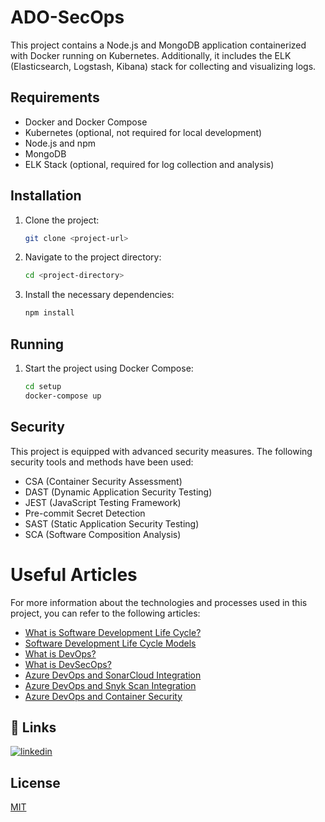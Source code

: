 # ADO-SecOps

This project contains a Node.js and MongoDB application containerized with Docker running on Kubernetes. Additionally, it includes the ELK (Elasticsearch, Logstash, Kibana) stack for collecting and visualizing logs.

## Requirements

- Docker and Docker Compose
- Kubernetes (optional, not required for local development)
- Node.js and npm
- MongoDB
- ELK Stack (optional, required for log collection and analysis)

## Installation

1. Clone the project:

    ```bash
    git clone <project-url>
    ```

2. Navigate to the project directory:

    ```bash
    cd <project-directory>
    ```

3. Install the necessary dependencies:

    ```bash
    npm install
    ```

## Running

1. Start the project using Docker Compose:

    ```bash
    cd setup
    docker-compose up
    ```

## Security

This project is equipped with advanced security measures. The following security tools and methods have been used:

- CSA (Container Security Assessment)
- DAST (Dynamic Application Security Testing)
- JEST (JavaScript Testing Framework)
- Pre-commit Secret Detection
- SAST (Static Application Security Testing)
- SCA (Software Composition Analysis)
# Useful Articles

For more information about the technologies and processes used in this project, you can refer to the following articles:

- [What is Software Development Life Cycle?](https://medium.com/@r.akkulak/what-is-the-software-development-life-cycle-87190f158c4e)
- [Software Development Life Cycle Models](https://medium.com/@r.akkulak/what-are-software-development-life-cycle-models-30cc859031e3)
- [What is DevOps?](https://medium.com/@r.akkulak/what-is-devops-1b0a66eee70f)
- [What is DevSecOps?](https://medium.com/@r.akkulak/what-is-devsecops-c7eccd642f57)
- [Azure DevOps and SonarCloud Integration](https://medium.com/@r.akkulak/azure-devops-sonar-cloud-f61154f4acd3)
- [Azure DevOps and Snyk Scan Integration](https://medium.com/@r.akkulak/azure-devops-snyk-scan-51b757cbd14d)
- [Azure DevOps and Container Security](https://medium.com/@r.akkulak/azure-devops-container-security-566c638722d0)


## 🔗 Links

[![linkedin](https://img.shields.io/badge/linkedin-0A66C2?style=for-the-badge&logo=linkedin&logoColor=white)](https://tr.linkedin.com/in/ramazanakkulak/)


## License

[MIT](https://choosealicense.com/licenses/mit/)

